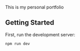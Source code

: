 This is my personal portfolio

## Getting Started

First, run the development server:

```bash
npm run dev

```